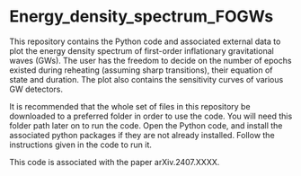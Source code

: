 # Energy_density_spectrum_FOGWs
This repository contains the Python code and associated external data to plot the energy density spectrum of first-order inflationary gravitational waves (GWs). The user has the freedom to decide on the number of epochs existed during reheating (assuming sharp transitions), their equation of state and duration. The plot also contains the sensitivity curves of various GW detectors. 

It is recommended that the whole set of files in this repository be downloaded to a preferred folder in order to use the code. You will need this folder path later on to run the code. Open the Python code, and install the associated python packages if they are not already installed. Follow the instructions given in the code to run it.

This code is associated with the paper arXiv.2407.XXXX.
